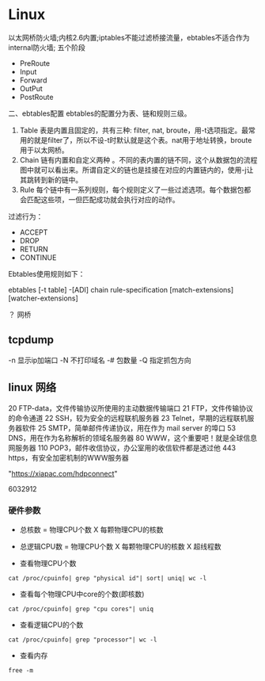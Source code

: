 Linux
===============

以太网桥防火墙;内核2.6内置;iptables不能过滤桥接流量，ebtables不适合作为internal防火墙;
五个阶段
- PreRoute
- Input
- Forward
- OutPut
- PostRoute

二、ebtables配置
ebtables的配置分为表、链和规则三级。
1. Table
表是内置且固定的，共有三种: filter, nat, broute，用-t选项指定。最常用的就是filter了，所以不设-t时默认就是这个表。nat用于地址转换，broute用于以太网桥。
2.  Chain
链有内置和自定义两种 。不同的表内置的链不同，这个从数据包的流程图中就可以看出来。所谓自定义的链也是挂接在对应的内置链内的，使用-j让其跳转到新的链中。
3. Rule
每个链中有一系列规则，每个规则定义了一些过滤选项。每个数据包都会匹配这些项，一但匹配成功就会执行对应的动作。

过滤行为：
- ACCEPT
- DROP
- RETURN
- CONTINUE

Ebtables使用规则如下：

ebtables [-t table] -[ADI] chain rule-specification [match-extensions] [watcher-extensions]

？ 网桥


## tcpdump
-n 显示ip加端口
-N 不打印域名
-# 包数量
-Q 指定抓包方向

## linux 网络
20	FTP-data，文件传输协议所使用的主动数据传输端口
21	FTP，文件传输协议的命令通道
22	SSH，较为安全的远程联机服务器
23	Telnet，早期的远程联机服务器软件
25	SMTP，简单邮件传递协议，用在作为 mail server 的埠口
53	DNS，用在作为名称解析的领域名服务器
80	WWW，这个重要吧！就是全球信息网服务器
110	POP3，邮件收信协议，办公室用的收信软件都是透过他
443	https，有安全加密机制的WWW服务器

"https://xiapac.com/hdpconnect"

6032912


### 硬件参数
- 总核数 = 物理CPU个数 X 每颗物理CPU的核数 
- 总逻辑CPU数 = 物理CPU个数 X 每颗物理CPU的核数 X 超线程数

- 查看物理CPU个数
```
cat /proc/cpuinfo| grep "physical id"| sort| uniq| wc -l
```

- 查看每个物理CPU中core的个数(即核数)
```
cat /proc/cpuinfo| grep "cpu cores"| uniq
```

- 查看逻辑CPU的个数
```
cat /proc/cpuinfo| grep "processor"| wc -l
```

- 查看内存
```
free -m
```
